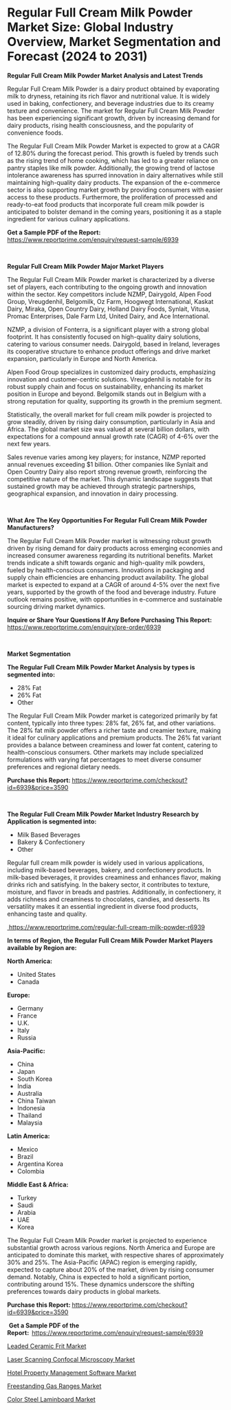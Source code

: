<p><h1>Regular Full Cream Milk Powder Market Size: Global Industry Overview, Market Segmentation and Forecast (2024 to 2031)</h1></p><p><strong>Regular Full Cream Milk Powder Market Analysis and Latest Trends</strong></p>
<p><p>Regular Full Cream Milk Powder is a dairy product obtained by evaporating milk to dryness, retaining its rich flavor and nutritional value. It is widely used in baking, confectionery, and beverage industries due to its creamy texture and convenience. The market for Regular Full Cream Milk Powder has been experiencing significant growth, driven by increasing demand for dairy products, rising health consciousness, and the popularity of convenience foods.</p><p>The Regular Full Cream Milk Powder Market is expected to grow at a CAGR of 12.80% during the forecast period. This growth is fueled by trends such as the rising trend of home cooking, which has led to a greater reliance on pantry staples like milk powder. Additionally, the growing trend of lactose intolerance awareness has spurred innovation in dairy alternatives while still maintaining high-quality dairy products. The expansion of the e-commerce sector is also supporting market growth by providing consumers with easier access to these products. Furthermore, the proliferation of processed and ready-to-eat food products that incorporate full cream milk powder is anticipated to bolster demand in the coming years, positioning it as a staple ingredient for various culinary applications.</p></p>
<p><strong>Get a Sample PDF of the Report:&nbsp;</strong> <a href="https://www.reportprime.com/enquiry/request-sample/6939">https://www.reportprime.com/enquiry/request-sample/6939</a></p>
<p>&nbsp;</p>
<p><strong>Regular Full Cream Milk Powder Major Market Players</strong></p>
<p><p>The Regular Full Cream Milk Powder market is characterized by a diverse set of players, each contributing to the ongoing growth and innovation within the sector. Key competitors include NZMP, Dairygold, Alpen Food Group, Vreugdenhil, Belgomilk, Oz Farm, Hoogwegt International, Kaskat Dairy, Miraka, Open Country Dairy, Holland Dairy Foods, Synlait, Vitusa, Promac Enterprises, Dale Farm Ltd, United Dairy, and Ace International.</p><p>NZMP, a division of Fonterra, is a significant player with a strong global footprint. It has consistently focused on high-quality dairy solutions, catering to various consumer needs. Dairygold, based in Ireland, leverages its cooperative structure to enhance product offerings and drive market expansion, particularly in Europe and North America.</p><p>Alpen Food Group specializes in customized dairy products, emphasizing innovation and customer-centric solutions. Vreugdenhil is notable for its robust supply chain and focus on sustainability, enhancing its market position in Europe and beyond. Belgomilk stands out in Belgium with a strong reputation for quality, supporting its growth in the premium segment.</p><p>Statistically, the overall market for full cream milk powder is projected to grow steadily, driven by rising dairy consumption, particularly in Asia and Africa. The global market size was valued at several billion dollars, with expectations for a compound annual growth rate (CAGR) of 4-6% over the next few years.</p><p>Sales revenue varies among key players; for instance, NZMP reported annual revenues exceeding $1 billion. Other companies like Synlait and Open Country Dairy also report strong revenue growth, reinforcing the competitive nature of the market. This dynamic landscape suggests that sustained growth may be achieved through strategic partnerships, geographical expansion, and innovation in dairy processing.</p></p>
<p>&nbsp;</p>
<p><strong>What Are The Key Opportunities For Regular Full Cream Milk Powder Manufacturers?</strong></p>
<p><p>The Regular Full Cream Milk Powder market is witnessing robust growth driven by rising demand for dairy products across emerging economies and increased consumer awareness regarding its nutritional benefits. Market trends indicate a shift towards organic and high-quality milk powders, fueled by health-conscious consumers. Innovations in packaging and supply chain efficiencies are enhancing product availability. The global market is expected to expand at a CAGR of around 4-5% over the next five years, supported by the growth of the food and beverage industry. Future outlook remains positive, with opportunities in e-commerce and sustainable sourcing driving market dynamics.</p></p>
<p><strong>Inquire or Share Your Questions If Any Before Purchasing This Report:</strong> <a href="https://www.reportprime.com/enquiry/pre-order/6939">https://www.reportprime.com/enquiry/pre-order/6939</a></p>
<p>&nbsp;</p>
<p><strong>Market Segmentation</strong></p>
<p><strong>The Regular Full Cream Milk Powder Market Analysis by types is segmented into:</strong></p>
<p><ul><li>28% Fat</li><li>26% Fat</li><li>Other</li></ul></p>
<p><p>The Regular Full Cream Milk Powder market is categorized primarily by fat content, typically into three types: 28% fat, 26% fat, and other variations. The 28% fat milk powder offers a richer taste and creamier texture, making it ideal for culinary applications and premium products. The 26% fat variant provides a balance between creaminess and lower fat content, catering to health-conscious consumers. Other markets may include specialized formulations with varying fat percentages to meet diverse consumer preferences and regional dietary needs.</p></p>
<p><strong>Purchase this Report:&nbsp;</strong><a href="https://www.reportprime.com/checkout?id=6939&price=3590">https://www.reportprime.com/checkout?id=6939&price=3590</a></p>
<p>&nbsp;</p>
<p><strong>The Regular Full Cream Milk Powder Market Industry Research by Application is segmented into:</strong></p>
<p><ul><li>Milk Based Beverages</li><li>Bakery & Confectionery</li><li>Other</li></ul></p>
<p><p>Regular full cream milk powder is widely used in various applications, including milk-based beverages, bakery, and confectionery products. In milk-based beverages, it provides creaminess and enhances flavor, making drinks rich and satisfying. In the bakery sector, it contributes to texture, moisture, and flavor in breads and pastries. Additionally, in confectionery, it adds richness and creaminess to chocolates, candies, and desserts. Its versatility makes it an essential ingredient in diverse food products, enhancing taste and quality.</p></p>
<p><a href="https://www.reportprime.com/regular-full-cream-milk-powder-r6939">&nbsp;https://www.reportprime.com/regular-full-cream-milk-powder-r6939</a></p>
<p><strong>In terms of Region, the Regular Full Cream Milk Powder Market Players available by Region are:</strong></p>
<p>
    <p> <strong> North America: </strong>
        <ul>
            <li>United States</li>
            <li>Canada</li>
        </ul>
        </p> 
    <p> <strong> Europe: </strong>
        <ul>
            <li>Germany</li>
            <li>France</li>
            <li>U.K.</li>
            <li>Italy</li>
            <li>Russia</li>
        </ul>
        </p> 
    <p> <strong> Asia-Pacific: </strong>
        <ul>
            <li>China</li>
            <li>Japan</li>
            <li>South Korea</li>
            <li>India</li>
            <li>Australia</li>
            <li>China Taiwan</li>
            <li>Indonesia</li>
            <li>Thailand</li>
            <li>Malaysia</li>
        </ul>
        </p> 
    <p> <strong> Latin America: </strong>
        <ul>
            <li>Mexico</li>
            <li>Brazil</li>
            <li>Argentina Korea</li>
            <li>Colombia</li>
        </ul>
        </p> 
    <p> <strong> Middle East & Africa: </strong>
        <ul>
            <li>Turkey</li>
            <li>Saudi</li>
            <li>Arabia</li>
            <li>UAE</li>
            <li>Korea</li>
        </ul>
    </p>
    </p>
<p><p>The Regular Full Cream Milk Powder market is projected to experience substantial growth across various regions. North America and Europe are anticipated to dominate this market, with respective shares of approximately 30% and 25%. The Asia-Pacific (APAC) region is emerging rapidly, expected to capture about 20% of the market, driven by rising consumer demand. Notably, China is expected to hold a significant portion, contributing around 15%. These dynamics underscore the shifting preferences towards dairy products in global markets.</p></p>
<p><strong>Purchase this Report: </strong><a href="https://www.reportprime.com/checkout?id=6939&price=3590">https://www.reportprime.com/checkout?id=6939&price=3590</a></p>
<p>&nbsp;<strong>Get a Sample PDF of the Report:&nbsp;&nbsp;</strong><a href="https://www.reportprime.com/enquiry/request-sample/6939">https://www.reportprime.com/enquiry/request-sample/6939</a></p>
<p><strong></strong></p>
<p><p><a href="https://issuu.com/reportprime-2/docs/leaded-ceramic-frit-market-size-203_4cca430444079c">Leaded Ceramic Frit Market</a></p><p><a href="https://www.linkedin.com/pulse/global-laser-scanning-confocal-microscopy-market-focus-product-bokce?trackingId=E7K40edcTg%2Bqqw%2BypMlzVw%3D%3D">Laser Scanning Confocal Microscopy Market</a></p><p><a href="https://www.linkedin.com/pulse/global-hotel-property-management-software-market-product-type-dtbac?trackingId=HvMAcBjQSkGGc%2Bx%2F%2FBOnlQ%3D%3D">Hotel Property Management Software Market</a></p><p><a href="https://medium.com/@mdmasty/freestanding-gas-ranges-market-forecast-global-market-trends-and-analysis-from-2024-to-2031-c461107a44fa">Freestanding Gas Ranges Market</a></p><p><a href="https://issuu.com/reportprime-2/docs/color-steel-laminboard-market-size-_26012f65f7e8e3">Color Steel Laminboard Market</a></p></p>